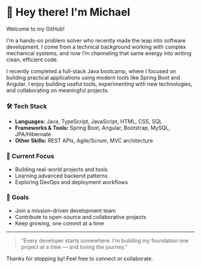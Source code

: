 # 👋 Hey there! I'm Michael

Welcome to my GitHub!

I'm a hands-on problem solver who recently made the leap into software development. I come from a technical background working with complex mechanical systems, and now I’m channeling that same energy into writing clean, efficient code.

I recently completed a full-stack Java bootcamp, where I focused on building practical applications using modern tools like Spring Boot and Angular. I enjoy building useful tools, experimenting with new technologies, and collaborating on meaningful projects.

### 🛠️ Tech Stack
- **Languages:** Java, TypeScript, JavaScript, HTML, CSS, SQL  
- **Frameworks & Tools:** Spring Boot, Angular, Bootstrap, MySQL, JPA/Hibernate  
- **Other Skills:** REST APIs, Agile/Scrum, MVC architecture
<!---
### 📌 Projects
- **Skill Villa** – A gamified learning platform built with Angular and Spring Boot  
- **Powder Pals** – Full-stack MVC app connecting snow sport enthusiasts  
Check them out in my pinned repositories!
--->

### 🔭 Current Focus
- Building real-world projects and tools
- Learning advanced backend patterns
- Exploring DevOps and deployment workflows

### 🌱 Goals
- Join a mission-driven development team
- Contribute to open-source and collaborative projects
- Keep growing, one commit at a time

---

> “Every developer starts somewhere. I'm building my foundation one project at a time — and loving the journey.”

Thanks for stopping by! Feel free to connect or collaborate.

<!---


mventura14/mventura14 is a ✨ special ✨ repository because its `README.md` (this file) appears on your GitHub profile.
You can click the Preview link to take a look at your changes.
--->
